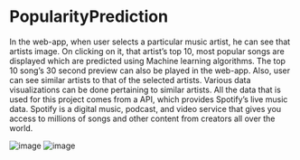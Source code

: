 # PopularityPrediction
In the web-app, when user selects a particular  music artist, he can see that artists image. On clicking on it, that artist’s top 10, most  popular songs are displayed which are predicted using Machine learning algorithms. The  top 10 song’s 30 second preview can also be played in the web-app. Also, user can see  similar artists to that of the selected artists. Various data visualizations can be done  pertaining to similar artists. All the data that is used for this project comes from a API,  which provides Spotify’s live music data. Spotify is a digital music, podcast, and video  service that gives you access to millions of songs and other content from creators all over  the world.

![image](https://user-images.githubusercontent.com/53032545/163016095-89825c17-1364-46cb-91cc-6f93007d2fe0.png)
![image](https://user-images.githubusercontent.com/53032545/163016117-4a23d050-33ea-4c30-9873-8f83581d6bc3.png)
